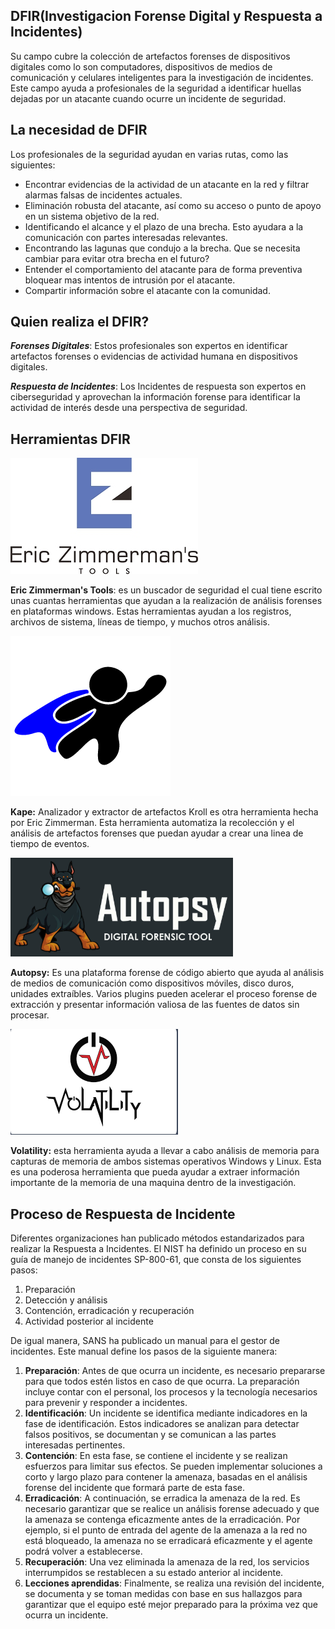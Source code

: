 ## DFIR(Investigacion Forense Digital y Respuesta a Incidentes)

Su campo cubre la colección de artefactos forenses de dispositivos digitales como lo son computadores, dispositivos de medios de comunicación y celulares inteligentes para la investigación de incidentes. Este campo ayuda a profesionales de la seguridad a identificar huellas dejadas por un atacante cuando ocurre un incidente de seguridad.

## La necesidad de DFIR 

Los profesionales de la seguridad ayudan en varias rutas, como las siguientes:

- Encontrar evidencias de la actividad de un atacante en la red y filtrar alarmas falsas de incidentes actuales.
- Eliminación robusta del atacante, así como su acceso o punto de apoyo en un sistema objetivo de la red.
- Identificando el alcance y el plazo de una brecha. Esto ayudara a la comunicación con partes interesadas relevantes.
- Encontrando las lagunas que condujo a la brecha. Que se necesita cambiar para evitar otra brecha en el futuro?
- Entender el comportamiento del atacante para de forma preventiva bloquear mas intentos de intrusión por el atacante.
- Compartir información sobre el atacante con la comunidad.

## Quien realiza el DFIR?

***Forenses Digitales***: Estos profesionales son expertos en identificar artefactos forenses o evidencias de actividad humana en dispositivos digitales.

***Respuesta de Incidentes***: Los Incidentes de respuesta son expertos en ciberseguridad y aprovechan la información forense para identificar la actividad de interés desde una perspectiva de seguridad.

## Herramientas DFIR

![alt text](image/Eric_Zimmerman.png)

**Eric Zimmerman's Tools**: es un buscador de seguridad el cual tiene escrito unas cuantas herramientas que ayudan a la realización de análisis forenses en plataformas windows. Estas herramientas ayudan a los registros, archivos de sistema, líneas de tiempo, y muchos otros análisis.

![alt text](image/Kape.png)

**Kape:** Analizador y extractor de artefactos Kroll es otra herramienta hecha por Eric Zimmerman. Esta herramienta automatiza la recolección y el análisis de artefactos forenses que puedan ayudar a crear una linea de tiempo de eventos.

![alt text](image/Autopsy.png)

**Autopsy:** Es una plataforma forense de código abierto que ayuda al análisis de medios de comunicación como dispositivos móviles, disco duros, unidades extraíbles. Varios plugins pueden acelerar el proceso forense de extracción y presentar información valiosa de las fuentes de datos sin procesar.

![alt text](image/Volatility.png)

**Volatility:** esta herramienta ayuda a llevar a cabo análisis de memoria para capturas de memoria de ambos sistemas operativos Windows y Linux. Esta es una poderosa herramienta que pueda ayudar a extraer información importante de la memoria de una maquina dentro de la investigación.

## Proceso de Respuesta de Incidente

Diferentes organizaciones han publicado métodos estandarizados para realizar la Respuesta a Incidentes. El NIST ha definido un proceso en su guía de manejo de incidentes SP-800-61, que consta de los siguientes pasos:

1. Preparación
2. Detección y análisis
3. Contención, erradicación y recuperación
4. Actividad posterior al incidente

De igual manera, SANS ha publicado un manual para el gestor de incidentes. Este manual define los pasos de la siguiente manera:

1. **Preparación**: Antes de que ocurra un incidente, es necesario prepararse para que todos estén listos en caso de que ocurra. La preparación incluye contar con el personal, los procesos y la tecnología necesarios para prevenir y responder a incidentes.
2. **Identificación**: Un incidente se identifica mediante indicadores en la fase de identificación. Estos indicadores se analizan para detectar falsos positivos, se documentan y se comunican a las partes interesadas pertinentes.
3. **Contención**: En esta fase, se contiene el incidente y se realizan esfuerzos para limitar sus efectos. Se pueden implementar soluciones a corto y largo plazo para contener la amenaza, basadas en el análisis forense del incidente que formará parte de esta fase.
4. **Erradicación**: A continuación, se erradica la amenaza de la red. Es necesario garantizar que se realice un análisis forense adecuado y que la amenaza se contenga eficazmente antes de la erradicación. Por ejemplo, si el punto de entrada del agente de la amenaza a la red no está bloqueado, la amenaza no se erradicará eficazmente y el agente podrá volver a establecerse.
5. **Recuperación**: Una vez eliminada la amenaza de la red, los servicios interrumpidos se restablecen a su estado anterior al incidente.
6. **Lecciones aprendidas**: Finalmente, se realiza una revisión del incidente, se documenta y se toman medidas con base en sus hallazgos para garantizar que el equipo esté mejor preparado para la próxima vez que ocurra un incidente.
